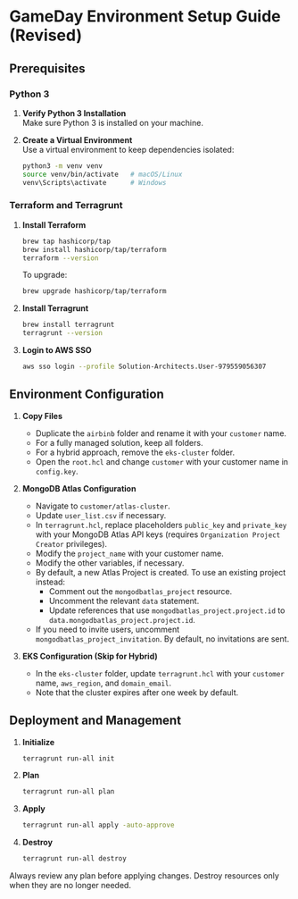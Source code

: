 # GameDay Environment Setup Guide (Revised)

## Prerequisites

### Python 3
1. **Verify Python 3 Installation**  
   Make sure Python 3 is installed on your machine.

2. **Create a Virtual Environment**  
   Use a virtual environment to keep dependencies isolated:
   ```bash
   python3 -m venv venv
   source venv/bin/activate   # macOS/Linux
   venv\Scripts\activate      # Windows
   ```

### Terraform and Terragrunt
1. **Install Terraform**  
   ```bash
   brew tap hashicorp/tap
   brew install hashicorp/tap/terraform
   terraform --version
   ```
   To upgrade:
   ```bash
   brew upgrade hashicorp/tap/terraform
   ```

2. **Install Terragrunt**  
   ```bash
   brew install terragrunt
   terragrunt --version
   ```

3. **Login to AWS SSO**  
   ```bash
   aws sso login --profile Solution-Architects.User-979559056307
   ```

## Environment Configuration

1. **Copy Files**  
   - Duplicate the `airbinb` folder and rename it with your `customer` name.
   - For a fully managed solution, keep all folders.  
   - For a hybrid approach, remove the `eks-cluster` folder.
   - Open the `root.hcl` and change `customer` with your customer name in `config.key`.

2. **MongoDB Atlas Configuration**  
   - Navigate to `customer/atlas-cluster`.  
   - Update `user_list.csv` if necessary.  
   - In `terragrunt.hcl`, replace placeholders `public_key` and `private_key` with your MongoDB Atlas API keys (requires `Organization Project Creator` privileges).
   - Modify the `project_name` with your customer name.
   - Modify the other variables, if necessary.
   - By default, a new Atlas Project is created. To use an existing project instead:
     - Comment out the `mongodbatlas_project` resource.
     - Uncomment the relevant `data` statement.
     - Update references that use `mongodbatlas_project.project.id` to `data.mongodbatlas_project.project.id`.
   - If you need to invite users, uncomment `mongodbatlas_project_invitation`. By default, no invitations are sent.

3. **EKS Configuration (Skip for Hybrid)**  
   - In the `eks-cluster` folder, update `terragrunt.hcl` with your `customer` name, `aws_region`, and `domain_email`.  
   - Note that the cluster expires after one week by default.

## Deployment and Management

1. **Initialize**  
   ```bash
   terragrunt run-all init
   ```

2. **Plan**  
   ```bash
   terragrunt run-all plan
   ```

3. **Apply**  
   ```bash
   terragrunt run-all apply -auto-approve
   ```

4. **Destroy**  
   ```bash
   terragrunt run-all destroy
   ```

Always review any plan before applying changes. Destroy resources only when they are no longer needed.
